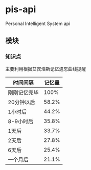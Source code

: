 # pis-api
Personal Intelligent System api

## 模块

### 知识点

主要利用根据艾宾浩斯记忆遗忘曲线提醒


时间间隔	| 记忆量
------------ | --------
刚刚记忆完毕	| 100%
20分钟以后	| 58.2%
1小时后	| 44.2%
8-9小时后	| 35.8%
1天后	| 33.7%
2天后	| 27.8%
6天后	| 25.4%
一个月后	| 21.1% 
